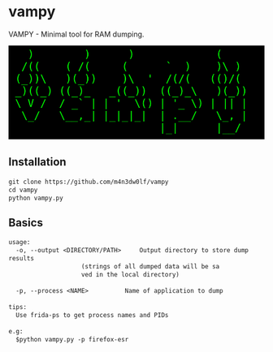 # vampy

VAMPY - Minimal tool for RAM dumping.

![alt text](banner.png)

## Installation
```
git clone https://github.com/m4n3dw0lf/vampy
cd vampy
python vampy.py
```

## Basics
```
usage:
  -o, --output <DIRECTORY/PATH>		Output directory to store dump results
					(strings of all dumped data will be sa
					ved in the local directory)

  -p, --process <NAME>			Name of application to dump

tips:
  Use frida-ps to get process names and PIDs

e.g:
  $python vampy.py -p firefox-esr
```
